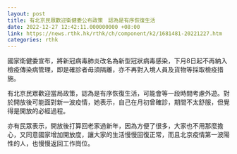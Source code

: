 ```yaml
---
layout: post
title: 有北京民眾歡迎衛健委公布政策　認為是有序恢復生活
date: 2022-12-27 12:42:11.000000000 +08:00
link: https://news.rthk.hk/rthk/ch/component/k2/1681481-20221227.htm
categories: rthk
---
```


國家衛健委宣布，將新冠病毒肺炎改名為新型冠狀病毒感染，下月8日起不再納入檢疫傳染病管理，即是確診者毋須隔離，亦不再對入境人員及貨物等採取檢疫措施。

有北京民眾歡迎當局政策，認為是有序恢復生活，可能會等一段時間考慮外遊。對於開放後可能面對新一波疫情，她表示，自己在月初曾確診，期間不太舒服，但覺得是開放的必經過程。

亦有民眾表示，開放後打算回老家過新年，因為方便了很多，大家也不用那麼擔心，又同意國家增加開放度，讓大家的生活慢慢回復正常，而且北京疫情第一波陽性的人，也慢慢返回工作崗位。
